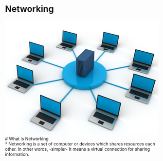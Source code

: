 # Networking <br />
<img src="Images/computerNetworking.jpg">
# What is Networking <br />
* Networking is a set of computer or devices which shares resources each other. In other words, -simpler- It means a virtual connection for sharing information.  
